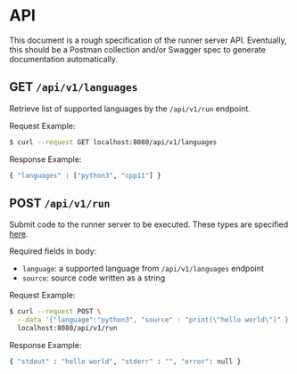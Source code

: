 # API

This document is a rough specification of the runner server API.
Eventually, this should be a Postman collection and/or Swagger
spec to generate documentation automatically.


## GET `/api/v1/languages`

Retrieve list of supported languages by the `/api/v1/run` endpoint.

Request Example:

```bash
$ curl --request GET localhost:8080/api/v1/languages
```

Response Example:

```bash
{ "languages" : ["python3", "cpp11"] }
```

## POST `/api/v1/run`

Submit code to the runner server to be executed.
These types are specified
[here](https://github.com/camerondurham/runner/blob/fa886db2072543fc99afab95ec2c9ebdfd79842a/engine/coderunner/types.go#L27-L36).

Required fields in body:

- `language`: a supported language from `/api/v1/languages` endpoint
- `source`: source code written as a string

Request Example:

```bash
$ curl --request POST \
  --data '{"language":"python3", "source" : "print(\"hello world\")" }'
  localhost:8080/api/v1/run
```

Response Example:
```bash
{ "stdout" : "hello world", "stderr" : "", "error": null }
```
